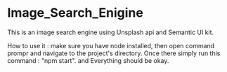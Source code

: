# Image_Search_Enigine
This is an image search engine using Unsplash api and Semantic UI kit.


How to use it : 
make sure you have node installed, then open command prompr and navigate to the project's directory.
Once there simply run this command : "npm start".
and Everything should be okay.
